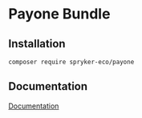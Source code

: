 # Payone Bundle

## Installation

```
composer require spryker-eco/payone
```

## Documentation

[Documentation](http://spryker.github.io/integration/payment/payone/#payone-payment)
